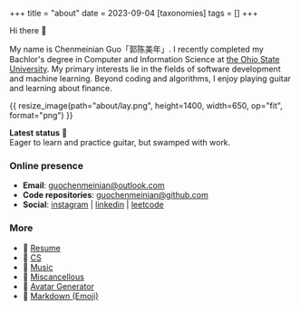 +++
title = "about"
date = 2023-09-04
[taxonomies]
tags = []
+++

Hi there 👋 

My name is Chenmeinian Guo「郭陈美年」. I recently completed my Bachlor's degree in Computer and Information Science at [the Ohio State University](https://www.osu.edu).
My primary interests lie in the fields of software development and machine learning. Beyond coding and algorithms, I enjoy playing guitar and learning about finance.

{{ resize_image(path="about/lay.png", height=1400, width=650, op="fit", format="png") }}


**Latest status** 🎸 \
Eager to learn and practice guitar, but swamped with work.


### Online presence
- **Email**: guochenmeinian@outlook.com
- **Code repositories**: [guochenmeinian@github.com](https://github.com/guochenmeinian)
- **Social**: [instagram](https://www.instagram.com/__arist/) | [linkedin](https://www.linkedin.com/in/guochenmeinian) | [leetcode](https://leetcode.com/guochenmeinian/)
  

### More
- 🔗 [Resume](/resume)
- 📰 [CS](/blogs/cs-resources/) 
- 🎼 [Music](/blogs/music-resources/)
- 📃 [Miscancellous](/blogs/miscancellous/)
- 🐩 [Avatar Generator](https://txstc55.github.io/simple-avatar/)
- 📝 [Markdown (Emoji)](https://gist.github.com/rxaviers/7360908)

